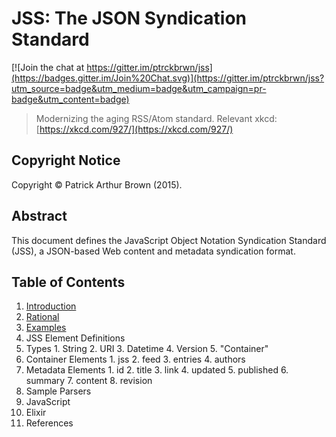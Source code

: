 # JSS: The JSON Syndication Standard

[![Join the chat at https://gitter.im/ptrckbrwn/jss](https://badges.gitter.im/Join%20Chat.svg)](https://gitter.im/ptrckbrwn/jss?utm_source=badge&utm_medium=badge&utm_campaign=pr-badge&utm_content=badge)

> Modernizing the aging RSS/Atom standard.
> Relevant xkcd: [https://xkcd.com/927/](https://xkcd.com/927/)

## Copyright Notice

Copyright &copy; Patrick Arthur Brown (2015).

## Abstract

This document defines the JavaScript Object Notation Syndication Standard (JSS), a JSON-based Web content and metadata syndication format.

## Table of Contents

1. [Introduction](/introduction.md)
  1. [Rational](/introduction.md#rational)
  2. [Examples](/introduction.md#examples)
2. JSS Element Definitions
  1. Types
    1. String
    2. URI
    3. Datetime
    4. Version
    5. "Container"
  2. Container Elements
    1. jss
    2. feed
    3. entries
    4. authors
  3. Metadata Elements
    1. id
    2. title
    3. link
    4. updated
    5. published
    6. summary
    7. content
    8. revision
3. Sample Parsers
  1. JavaScript
  2. Elixir
4. References
